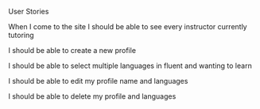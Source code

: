User Stories

When I come to the site I should be able to see every instructor currently tutoring

I should be able to create a new profile

I should be able to select multiple languages in fluent and wanting to learn

I should be able to edit my profile name and languages

I should be able to delete my profile and languages
